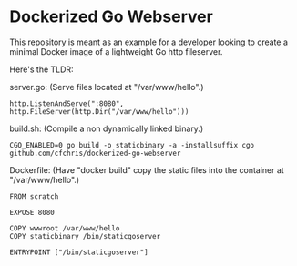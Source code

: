 # Dockerized Go Webserver

This repository is meant as an example for a developer looking to create a minimal Docker image of a lightweight Go http fileserver.

Here's the TLDR:

server.go: (Serve files located at "/var/www/hello".)
```
http.ListenAndServe(":8080", http.FileServer(http.Dir("/var/www/hello")))
```

build.sh: (Compile a non dynamically linked binary.)
```
CGO_ENABLED=0 go build -o staticbinary -a -installsuffix cgo github.com/cfchris/dockerized-go-webserver
```

Dockerfile: (Have "docker build" copy the static files into the container at "/var/www/hello".)
```
FROM scratch

EXPOSE 8080

COPY wwwroot /var/www/hello
COPY staticbinary /bin/staticgoserver

ENTRYPOINT ["/bin/staticgoserver"]
```